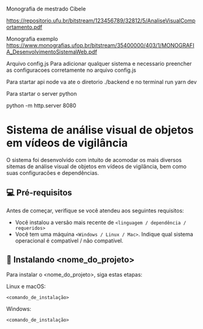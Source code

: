 



Monografia de mestrado Cibele

https://repositorio.ufu.br/bitstream/123456789/32812/5/AnaliseVisualComportamento.pdf


Monografia exemplo
https://www.monografias.ufop.br/bitstream/35400000/403/1/MONOGRAFIA_DesenvolvimentoSistemaWeb.pdf


Arquivo config.js
Para adicionar qualquer sistema e necessario preencher as configuracoes corretamente no arquivo config.js


Para startar api node
va ate o diretorio ./backend e no terminal run yarn dev


Para startar o server python

python -m http.server 8080


# Sistema de análise visual de objetos em vídeos de vigilância

O sistema foi desenvolvido com intuito de acomodar os mais diversos sitemas de análise visual de objetos em vídeos de vigilância, bem como suas configuracões e dependências.

## 💻 Pré-requisitos

Antes de começar, verifique se você atendeu aos seguintes requisitos:
<!---Estes são apenas requisitos de exemplo. Adicionar, duplicar ou remover conforme necessário--->
* Você instalou a versão mais recente de `<linguagem / dependência / requeridos>`
* Você tem uma máquina `<Windows / Linux / Mac>`. Indique qual sistema operacional é compatível / não compatível.


## 🚀 Instalando <nome_do_projeto>

Para instalar o <nome_do_projeto>, siga estas etapas:

Linux e macOS:
```
<comando_de_instalação>
```

Windows:
```
<comando_de_instalação>
```
